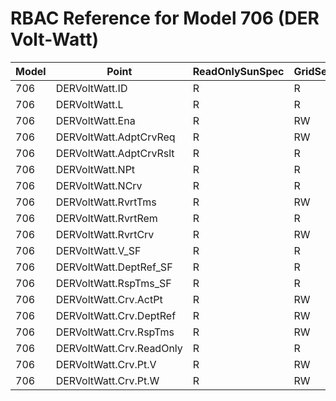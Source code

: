 # RBAC Reference for Model 706 (DER Volt-Watt)

| Model | Point | ReadOnlySunSpec | GridServiceSunSpec | NetworkAdministratorSunSpec | SuperAdministratorSpec | 
|-------|-------|------------------|---------------------|------------------|--------------------|
| 706 | DERVoltWatt.ID | R | R | R | R |
| 706 | DERVoltWatt.L | R | R | R | R |
| 706 | DERVoltWatt.Ena | R | RW | R | RW |
| 706 | DERVoltWatt.AdptCrvReq | R | RW | R | RW |
| 706 | DERVoltWatt.AdptCrvRslt | R | R | R | R |
| 706 | DERVoltWatt.NPt | R | R | R | R |
| 706 | DERVoltWatt.NCrv | R | R | R | R |
| 706 | DERVoltWatt.RvrtTms | R | RW | R | RW |
| 706 | DERVoltWatt.RvrtRem | R | R | R | R |
| 706 | DERVoltWatt.RvrtCrv | R | RW | R | RW |
| 706 | DERVoltWatt.V_SF | R | R | R | R |
| 706 | DERVoltWatt.DeptRef_SF | R | R | R | R |
| 706 | DERVoltWatt.RspTms_SF | R | R | R | R |
| 706 | DERVoltWatt.Crv.ActPt | R | RW | R | RW |
| 706 | DERVoltWatt.Crv.DeptRef | R | RW | R | RW |
| 706 | DERVoltWatt.Crv.RspTms | R | RW | R | RW |
| 706 | DERVoltWatt.Crv.ReadOnly | R | R | R | R |
| 706 | DERVoltWatt.Crv.Pt.V | R | RW | R | RW |
| 706 | DERVoltWatt.Crv.Pt.W | R | RW | R | RW |
